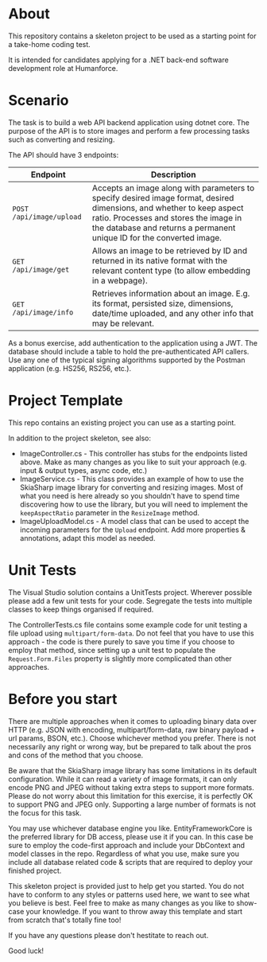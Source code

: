 # About
This repository contains a skeleton project to be used as a starting point for a take-home coding test.

It is intended for candidates applying for a .NET back-end software development role at Humanforce.

# Scenario
The task is to build a web API backend application using dotnet core. The purpose of the API is to store images and perform a few processing tasks such as converting and resizing.

The API should have 3 endpoints:

| Endpoint                 | Description |
|--------------------------|-------------|
| `POST /api/image/upload` | Accepts an image along with parameters to specify desired image format, desired dimensions, and whether to keep aspect ratio. Processes and stores the image in the database and returns a permanent unique ID for the converted image.
| `GET /api/image/get`     | Allows an image to be retrieved by ID and returned in its native format with the relevant content type (to allow embedding in a webpage). |
| `GET /api/image/info`    | Retrieves information about an image. E.g. its format, persisted size, dimensions, date/time uploaded, and any other info that may be relevant. |

As a bonus exercise, add authentication to the application using a JWT. The database should include a table to hold the pre-authenticated API callers. Use any one of the typical signing algorithms supported by the Postman application (e.g. HS256, RS256, etc.).

# Project Template
This repo contains an existing project you can use as a starting point.

In addition to the project skeleton, see also:
* ImageController.cs - This controller has stubs for the endpoints listed above. Make as many changes as you like to suit your approach (e.g. input & output types, async code, etc.)
* ImageService.cs - This class provides an example of how to use the SkiaSharp image library for converting and resizing images. Most of what you need is here already so you shouldn't have to spend time discovering how to use the library, but you will need to implement the `keepAspectRatio` parameter in the `ResizeImage` method.
* ImageUploadModel.cs - A model class that can be used to accept the incoming parameters for the `Upload` endpoint. Add more properties & annotations, adapt this model as needed.

# Unit Tests
The Visual Studio solution contains a UnitTests project. Wherever possible please add a few unit tests for your code. Segregate the tests into multiple classes to keep things organised if required.

The ControllerTests.cs file contains some example code for unit testing a file upload using `multipart/form-data`. Do not feel that you have to use this approach - the code is there purely to save you time if you choose to employ that method, since setting up a unit test to populate the `Request.Form.Files` property is slightly more complicated than other approaches.

# Before you start
There are multiple approaches when it comes to uploading binary data over HTTP (e.g. JSON with encoding, multipart/form-data, raw binary payload + url params, BSON, etc.). Choose whichever method you prefer. There is not necessarily any right or wrong way, but be prepared to talk about the pros and cons of the method that you choose.

Be aware that the SkiaSharp image library has some limitations in its default configuration. While it can read a variety of image formats, it can only encode PNG and JPEG without taking extra steps to support more formats. Please do not worry about this limitation for this exercise, it is perfectly OK to support PNG and JPEG only. Supporting a large number of formats is not the focus for this task.

You may use whichever database engine you like. EntityFrameworkCore is the preferred library for DB access, please use it if you can. In this case be sure to employ the code-first approach and include your DbContext and model classes in the repo. Regardless of what you use, make sure you include all database related code & scripts that are required to deploy your finished project.

This skeleton project is provided just to help get you started. You do not have to conform to any styles or patterns used here, we want to see what you believe is best. Feel free to make as many changes as you like to show-case your knowledge. If you want to throw away this template and start from scratch that's totally fine too!

If you have any questions please don't hestitate to reach out.

Good luck!
